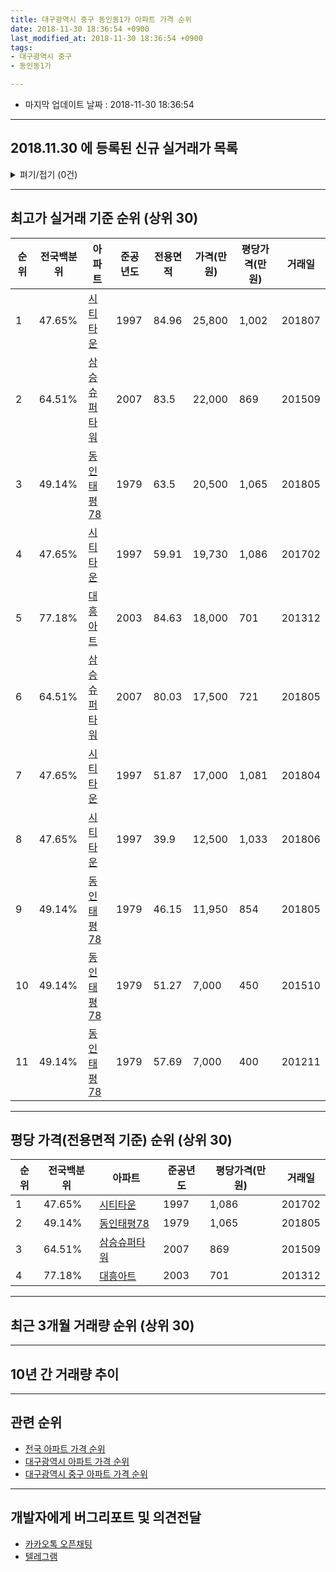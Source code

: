 ```yaml
---
title: 대구광역시 중구 동인동1가 아파트 가격 순위
date: 2018-11-30 18:36:54 +0900
last_modified_at: 2018-11-30 18:36:54 +0900
tags:
- 대구광역시 중구
- 동인동1가

---
```


* 마지막 업데이트 날짜 : 2018-11-30 18:36:54

---

## 2018.11.30 에 등록된 신규 실거래가 목록

<details>
<summary>펴기/접기 (0건)</summary>
<div markdown="1">

|아파트|전국백분위|준공년도|전용면적|가격(만원)|평당가격(만원)|거래일|
|---|---|---|---|---|---|---|
|없음|||||||


</div>
</details>

---

## 최고가 실거래 기준 순위 (상위 30)


|순위|전국백분위|아파트|준공년도|전용면적|가격(만원)|평당가격(만원)|거래일|
|---|---|---|---|---|---|---|---|
|1|47.65%|[시티타운](https://search.naver.com/search.naver?query=%EB%8C%80%EA%B5%AC%EA%B4%91%EC%97%AD%EC%8B%9C+%EC%A4%91%EA%B5%AC+%EB%8F%99%EC%9D%B8%EB%8F%991%EA%B0%80+%EC%8B%9C%ED%8B%B0%ED%83%80%EC%9A%B4)|1997|84.96|25,800|1,002|201807|
|2|64.51%|[삼승슈퍼타워](https://search.naver.com/search.naver?query=%EB%8C%80%EA%B5%AC%EA%B4%91%EC%97%AD%EC%8B%9C+%EC%A4%91%EA%B5%AC+%EB%8F%99%EC%9D%B8%EB%8F%991%EA%B0%80+%EC%82%BC%EC%8A%B9%EC%8A%88%ED%8D%BC%ED%83%80%EC%9B%8C)|2007|83.5|22,000|869|201509|
|3|49.14%|[동인태평78](https://search.naver.com/search.naver?query=%EB%8C%80%EA%B5%AC%EA%B4%91%EC%97%AD%EC%8B%9C+%EC%A4%91%EA%B5%AC+%EB%8F%99%EC%9D%B8%EB%8F%991%EA%B0%80+%EB%8F%99%EC%9D%B8%ED%83%9C%ED%8F%8978)|1979|63.5|20,500|1,065|201805|
|4|47.65%|[시티타운](https://search.naver.com/search.naver?query=%EB%8C%80%EA%B5%AC%EA%B4%91%EC%97%AD%EC%8B%9C+%EC%A4%91%EA%B5%AC+%EB%8F%99%EC%9D%B8%EB%8F%991%EA%B0%80+%EC%8B%9C%ED%8B%B0%ED%83%80%EC%9A%B4)|1997|59.91|19,730|1,086|201702|
|5|77.18%|[대흥아트](https://search.naver.com/search.naver?query=%EB%8C%80%EA%B5%AC%EA%B4%91%EC%97%AD%EC%8B%9C+%EC%A4%91%EA%B5%AC+%EB%8F%99%EC%9D%B8%EB%8F%991%EA%B0%80+%EB%8C%80%ED%9D%A5%EC%95%84%ED%8A%B8)|2003|84.63|18,000|701|201312|
|6|64.51%|[삼승슈퍼타워](https://search.naver.com/search.naver?query=%EB%8C%80%EA%B5%AC%EA%B4%91%EC%97%AD%EC%8B%9C+%EC%A4%91%EA%B5%AC+%EB%8F%99%EC%9D%B8%EB%8F%991%EA%B0%80+%EC%82%BC%EC%8A%B9%EC%8A%88%ED%8D%BC%ED%83%80%EC%9B%8C)|2007|80.03|17,500|721|201805|
|7|47.65%|[시티타운](https://search.naver.com/search.naver?query=%EB%8C%80%EA%B5%AC%EA%B4%91%EC%97%AD%EC%8B%9C+%EC%A4%91%EA%B5%AC+%EB%8F%99%EC%9D%B8%EB%8F%991%EA%B0%80+%EC%8B%9C%ED%8B%B0%ED%83%80%EC%9A%B4)|1997|51.87|17,000|1,081|201804|
|8|47.65%|[시티타운](https://search.naver.com/search.naver?query=%EB%8C%80%EA%B5%AC%EA%B4%91%EC%97%AD%EC%8B%9C+%EC%A4%91%EA%B5%AC+%EB%8F%99%EC%9D%B8%EB%8F%991%EA%B0%80+%EC%8B%9C%ED%8B%B0%ED%83%80%EC%9A%B4)|1997|39.9|12,500|1,033|201806|
|9|49.14%|[동인태평78](https://search.naver.com/search.naver?query=%EB%8C%80%EA%B5%AC%EA%B4%91%EC%97%AD%EC%8B%9C+%EC%A4%91%EA%B5%AC+%EB%8F%99%EC%9D%B8%EB%8F%991%EA%B0%80+%EB%8F%99%EC%9D%B8%ED%83%9C%ED%8F%8978)|1979|46.15|11,950|854|201805|
|10|49.14%|[동인태평78](https://search.naver.com/search.naver?query=%EB%8C%80%EA%B5%AC%EA%B4%91%EC%97%AD%EC%8B%9C+%EC%A4%91%EA%B5%AC+%EB%8F%99%EC%9D%B8%EB%8F%991%EA%B0%80+%EB%8F%99%EC%9D%B8%ED%83%9C%ED%8F%8978)|1979|51.27|7,000|450|201510|
|11|49.14%|[동인태평78](https://search.naver.com/search.naver?query=%EB%8C%80%EA%B5%AC%EA%B4%91%EC%97%AD%EC%8B%9C+%EC%A4%91%EA%B5%AC+%EB%8F%99%EC%9D%B8%EB%8F%991%EA%B0%80+%EB%8F%99%EC%9D%B8%ED%83%9C%ED%8F%8978)|1979|57.69|7,000|400|201211|


---

## 평당 가격(전용면적 기준) 순위 (상위 30)


|순위|전국백분위|아파트|준공년도|평당가격(만원)|거래일|
|---|---|---|---|---|---|
|1|47.65%|[시티타운](https://search.naver.com/search.naver?query=%EB%8C%80%EA%B5%AC%EA%B4%91%EC%97%AD%EC%8B%9C+%EC%A4%91%EA%B5%AC+%EB%8F%99%EC%9D%B8%EB%8F%991%EA%B0%80+%EC%8B%9C%ED%8B%B0%ED%83%80%EC%9A%B4)|1997|1,086|201702|
|2|49.14%|[동인태평78](https://search.naver.com/search.naver?query=%EB%8C%80%EA%B5%AC%EA%B4%91%EC%97%AD%EC%8B%9C+%EC%A4%91%EA%B5%AC+%EB%8F%99%EC%9D%B8%EB%8F%991%EA%B0%80+%EB%8F%99%EC%9D%B8%ED%83%9C%ED%8F%8978)|1979|1,065|201805|
|3|64.51%|[삼승슈퍼타워](https://search.naver.com/search.naver?query=%EB%8C%80%EA%B5%AC%EA%B4%91%EC%97%AD%EC%8B%9C+%EC%A4%91%EA%B5%AC+%EB%8F%99%EC%9D%B8%EB%8F%991%EA%B0%80+%EC%82%BC%EC%8A%B9%EC%8A%88%ED%8D%BC%ED%83%80%EC%9B%8C)|2007|869|201509|
|4|77.18%|[대흥아트](https://search.naver.com/search.naver?query=%EB%8C%80%EA%B5%AC%EA%B4%91%EC%97%AD%EC%8B%9C+%EC%A4%91%EA%B5%AC+%EB%8F%99%EC%9D%B8%EB%8F%991%EA%B0%80+%EB%8C%80%ED%9D%A5%EC%95%84%ED%8A%B8)|2003|701|201312|


---

## 최근 3개월 거래량 순위 (상위 30)


<div style="width:100%;">
    <canvas id="deal_count_ranking" height="250"></canvas>
</div>


<script>
new Chart(document.getElementById("deal_count_ranking"), {
    type: 'horizontalBar',
    data: {
        labels: ['동인태평78', '시티타운'],
        datasets: [{
            label: '실거래 수',
            data: [2, 1],
            borderColor: "rgba(255, 0, 128, 1)",
            backgroundColor: "rgba(255, 0, 128, 0.5)",
            fill: false,
        }]
    },
    options: {
        responsive: true,
        title: {
            display: true,
            text: '최근 3개월 거래량 순위'
        },
        tooltips: {
            mode: 'index',
            intersect: false,
            callbacks: {
                title: function(tooltipItems, data) {
                    return "실거래 수:";
                },
                label: function(tooltipItem, data) {
                    return data.labels[tooltipItem.index] + ": " + tooltipItem.xLabel;
                }
            }
        },
        hover: {
            mode: 'nearest',
            intersect: true
        },
        scales: {
            xAxes: [{
                display: true,
                scaleLabel: {
                    display: true,
                    labelString: '실거래 수'
                },
                ticks: {
                    suggestedMin: 0,
                }
            }],
            yAxes: [{
                display: true,
                ticks: {
                    autoSkip: false,
                    callback: function(value, index, values) {
                        if (value.length > 15)
                            return value.substr(0, 13) + "...";
                        else
                            return value;
                    }
                },
                scaleLabel: {
                    display: false,
                }
            }]
        }
    }
});

</script>


---

## 10년 간 거래량 추이


<div style="width:100%;">
    <canvas id="deal_progress" height="250"></canvas>
</div>

<script>
new Chart(document.getElementById("deal_progress"), {
    type: 'line',
    data: {
        labels: ['200811','200812','200901','200902','200903','200904','200905','200906','200907','200908','200909','200910','200911','200912','201001','201002','201003','201004','201005','201006','201007','201008','201009','201010','201011','201012','201101','201102','201103','201104','201105','201106','201107','201108','201109','201110','201111','201112','201201','201202','201203','201204','201205','201206','201207','201208','201209','201210','201211','201212','201301','201302','201303','201304','201305','201306','201307','201308','201309','201310','201311','201312','201401','201402','201403','201404','201405','201406','201407','201408','201409','201410','201411','201412','201501','201502','201503','201504','201505','201506','201507','201508','201509','201510','201511','201512','201601','201602','201603','201604','201605','201606','201607','201608','201609','201610','201611','201612','201701','201702','201703','201704','201705','201706','201707','201708','201709','201710','201711','201712','201801','201802','201803','201804','201805','201806','201807','201808','201809','201810','201811'],
        datasets: [{
            label: '실거래 수',
            pointRadius: 1,
            data: [0, 3, 0, 1, 5, 0, 0, 0, 0, 0, 0, 18, 5, 2, 1, 3, 7, 1, 0, 1, 1, 0, 1, 2, 2, 0, 7, 2, 7, 4, 1, 1, 4, 2, 3, 1, 2, 2, 0, 2, 2, 2, 1, 1, 2, 0, 3, 3, 6, 3, 2, 1, 3, 3, 3, 1, 0, 2, 5, 6, 1, 1, 2, 2, 2, 6, 3, 0, 1, 2, 3, 0, 4, 0, 3, 1, 5, 1, 0, 1, 2, 3, 2, 3, 0, 0, 0, 1, 1, 1, 1, 1, 1, 0, 1, 0, 0, 1, 0, 1, 1, 2, 2, 0, 0, 4, 0, 1, 3, 2, 0, 0, 1, 3, 4, 2, 3, 1, 1, 1, 1],
            borderColor: "rgba(255, 201, 14, 1)",
            backgroundColor: "rgba(255, 201, 14, 0.5)",
            fill: true,
        }]
    },
    options: {
        responsive: true,
        title: {
            display: true,
            text: '10년간 거래량 추이'
        },
        tooltips: {
            mode: 'index',
            intersect: false,
        },
        hover: {
            mode: 'nearest',
            intersect: true
        },
        scales: {
            xAxes: [{
                display: true,
                scaleLabel: {
                    display: true,
                    labelString: '년/월'
                }
            }],
            yAxes: [{
                display: true,
                ticks: {
                    suggestedMin: 0,
                },
                scaleLabel: {
                    display: true,
                    labelString: '실거래 수'
                }
            }]
        }
    }
});

</script>


---

## 관련 순위

- [전국 아파트 가격 순위](https://inasie.github.io/apt-ranking/전국)
- [대구광역시 아파트 가격 순위](https://inasie.github.io/apt-ranking/대구광역시)
- [대구광역시 중구 아파트 가격 순위](https://inasie.github.io/apt-ranking/대구광역시-중구)


---

## 개발자에게 버그리포트 및 의견전달

- [카카오톡 오픈채팅](https://open.kakao.com/o/gLJUAP4)
- [텔레그램](https://t.me/inasie)

